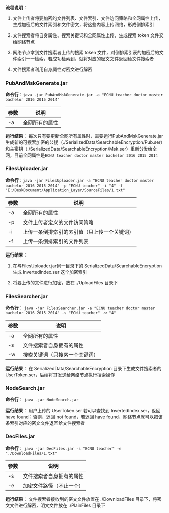 


**流程说明**：
1. 文件上传者将要加密的文件列表、文件索引、文件访问策略和全网属性上传，生成加密后的文件索引和文件密文，将这些内容上传网络，形成倒排索引

2. 文件搜索者将自身属性、搜索关键词和全网属性上传，生成搜索 token 文件交给网络节点

3. 网络节点拿到文件搜索者上传的搜索 token 文件，对倒排索引表的加密后的文件索引一一检索，若成功检索到，就将对应的密文文件返回给文件搜索者

4. 文件搜索者利用自身属性对密文进行解密

### PubAndMskGenerate.jar

**命令行**：`java -jar PubAndMskGenerate.jar -a "ECNU teacher doctor master bachelor 2016 2015 2014"`

<div class="center">

|参数|说明|
|---|---|
|-a|全网所有的属性|
</div>

**运行结果**：
每次只有要更新全网所有属性时，需要运行PubAndMskGenerate.jar生成新的可搜索加密的公钥（./SerializedData/SearchableEncryption/Pub.ser）和主密钥（./SerializedData/SearchableEncryption/Msk.ser）重新分发给全网，目前全网属性是`ECNU teacher doctor master bachelor 2016 2015 2014`

### FilesUploader.jar

**命令行**：`java -jar FilesUploader.jar -a "ECNU teacher doctor master bachelor 2016 2015 2014" -p "ECNU teacher" -i "4" -f "E:/DeskDocument/Application_Layer/SourceFiles/1.txt"`

<div class="center">

|参数|说明|
|---|---|
|-a|全网所有的属性|
|-p|文件上传者定义的文件访问策略|
|-i|上传一条倒排索引的索引值（只上传一个关键词）|
|-f|上传一条倒排索引的文件列表|
</div>

**运行结果**：
1. 在与FilesUploader.jar同一目录下的 SerializedData/SearchableEncryption 生成 InvertedIndex.ser 这个加密索引

2. 将要上传的文件进行加密，放在 ./UploadFiles 目录下

### FilesSearcher.jar
**命令行**： `java -jar FilesSearcher.jar -a "ECNU teacher doctor master bachelor 2016 2015 2014" -s "ECNU teacher" -w "4"`

<div class="center">

|参数|说明|
|---|---|
|-a|全网所有的属性|
|-s|文件搜索者自身拥有的属性|
|-w|搜索关键词（只搜索一个关键词）|
</div>

**运行结果**：
在 SerializedData/SearchableEncryption 目录下生成文件搜索者的 UserToken.ser，后续将其发送给网络节点执行搜索操作


### NodeSearch.jar
**命令行**： `java -jar NodeSearch.jar`

**运行结果**：
用户上传的 UserToken.ser 若可以查找到 InvertedIndex.ser，返回 have found；否则，返回 not found，若返回 have found，网络节点就可以把该条索引对应的密文文件返回给文件搜索者


### DecFiles.jar
**命令行**： `java -jar DecFiles.jar -s "ECNU teacher" -e "./DownloadFiles/1.txt"`

<div class="center">

|参数|说明|
|---|---|
|-s|文件搜索者自身拥有的属性|
|-e|加密文件路径（不止一个）|
</div>

**运行结果**：
文件搜索者接收到的密文文件放置在 ./DownloadFiles 目录下，将密文文件进行解密，明文文件放在 ./PlainFiles 目录下


